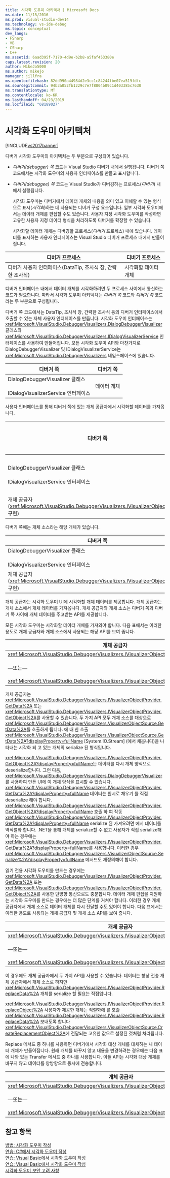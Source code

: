 ```yaml
---
title: 시각화 도우미 아키텍처 | Microsoft Docs
ms.date: 11/15/2016
ms.prod: visual-studio-dev14
ms.technology: vs-ide-debug
ms.topic: conceptual
dev_langs:
- FSharp
- VB
- CSharp
- C++
ms.assetid: 6aad395f-7170-4d9e-b2b8-a5faf453380e
caps.latest.revision: 20
author: MikeJo5000
ms.author: mikejo
manager: jillfra
ms.openlocfilehash: 82dd990a44984d2e3cc1c84244fbe07ea519fdfc
ms.sourcegitcommit: 94b3a052fb1229c7e7f8804b09c1d403385c7630
ms.translationtype: MT
ms.contentlocale: ko-KR
ms.lasthandoff: 04/23/2019
ms.locfileid: "68189027"
---
```

# <a name="visualizer-architecture"></a>시각화 도우미 아키텍처
[!INCLUDE[vs2017banner](../includes/vs2017banner.md)]

디버거 시각화 도우미의 아키텍처는 두 부분으로 구성되어 있습니다.  
  
- *디버거(debugger) 쪽* 코드는 Visual Studio 디버거 내에서 실행됩니다. 디버거 쪽 코드에서는 시각화 도우미의 사용자 인터페이스를 만들고 표시합니다.  
  
- *디버기(debuggee) 쪽* 코드는 Visual Studio가 디버깅하는 프로세스(*디버기*) 내에서 실행됩니다.  
  
  시각화 도우미는 디버거에서 데이터 개체의 내용을 의미 있고 이해할 수 있는 형식으로 표시(*시각화*)하는 데 사용되는 디버거 구성 요소입니다. 일부 시각화 도우미에서는 데이터 개체를 편집할 수도 있습니다. 사용자 지정 시각화 도우미를 작성하면 고유한 사용자 지정 데이터 형식을 처리하도록 디버거를 확장할 수 있습니다.  
  
  시각화할 데이터 개체는 디버깅할 프로세스(*디버기* 프로세스) 내에 있습니다. 데이터를 표시하는 사용자 인터페이스는 Visual Studio 디버거 프로세스 내에서 만들어집니다.  
  
|디버거 프로세스|디버기 프로세스|  
|----------------------|----------------------|  
|디버거 사용자 인터페이스(DataTip, 조사식 창, 간략한 조사식)|시각화할 데이터 개체|  
  
 디버거 인터페이스 내에서 데이터 개체를 시각화하려면 두 프로세스 사이에서 통신하는 코드가 필요합니다. 따라서 시각화 도우미 아키텍처는 *디버거 쪽* 코드와 *디버기 쪽* 코드라는 두 부분으로 구성됩니다.  
  
 디버거 쪽 코드에서는 DataTip, 조사식 창, 간략한 조사식 등의 디버거 인터페이스에서 호출할 수 있는 자체 사용자 인터페이스를 만듭니다. 시각화 도우미 인터페이스는 <xref:Microsoft.VisualStudio.DebuggerVisualizers.DialogDebuggerVisualizer> 클래스와 <xref:Microsoft.VisualStudio.DebuggerVisualizers.IDialogVisualizerService> 인터페이스를 사용하여 만들어집니다. 모든 시각화 도우미 API와 마찬가지로 DialogDebuggerVisualizer 및 IDialogVisualizerService는 <xref:Microsoft.VisualStudio.DebuggerVisualizers> 네임스페이스에 있습니다.  
  
|디버거 쪽|디버기 쪽|  
|-------------------|-------------------|  
|DialogDebuggerVisualizer 클래스<br /><br /> IDialogVisualizerService 인터페이스|데이터 개체|  
  
 사용자 인터페이스를 통해 디버거 쪽에 있는 개체 공급자에서 시각화할 데이터를 가져옵니다.  
  
|디버거 쪽|디버기 쪽|  
|-------------------|-------------------|  
|DialogDebuggerVisualizer 클래스<br /><br /> IDialogVisualizerService 인터페이스|데이터 개체|  
|개체 공급자(<xref:Microsoft.VisualStudio.DebuggerVisualizers.IVisualizerObjectProvider> 구현)||  
  
 디버기 쪽에는 개체 소스라는 해당 개체가 있습니다.  
  
|디버거 쪽|디버기 쪽|  
|-------------------|-------------------|  
|DialogDebuggerVisualizer 클래스<br /><br /> IDialogVisualizerService 인터페이스|데이터 개체|  
|개체 공급자(<xref:Microsoft.VisualStudio.DebuggerVisualizers.IVisualizerObjectProvider> 구현)|개체 소스(<xref:Microsoft.VisualStudio.DebuggerVisualizers.VisualizerObjectSource>에서 파생)|  
  
 개체 공급자는 시각화 도우미 UI에 시각화할 개체 데이터를 제공합니다. 개체 공급자는 개체 소스에서 개체 데이터를 가져옵니다. 개체 공급자와 개체 소스는 디버거 쪽과 디버기 쪽 사이에 개체 데이터를 주고받는 API를 제공합니다.  
  
 모든 시각화 도우미는 시각화할 데이터 개체를 가져와야 합니다. 다음 표에서는 이러한 용도로 개체 공급자와 개체 소스에서 사용되는 해당 API를 보여 줍니다.  
  
|개체 공급자|개체 소스|  
|---------------------|-------------------|  
|<xref:Microsoft.VisualStudio.DebuggerVisualizers.IVisualizerObjectProvider.GetData%2A><br /><br /> —또는—<br /><br /> <xref:Microsoft.VisualStudio.DebuggerVisualizers.IVisualizerObjectProvider.GetObject%2A>|<xref:Microsoft.VisualStudio.DebuggerVisualizers.VisualizerObjectSource.GetData%2A>|  
  
 개체 공급자는 <xref:Microsoft.VisualStudio.DebuggerVisualizers.IVisualizerObjectProvider.GetData%2A> 또는 <xref:Microsoft.VisualStudio.DebuggerVisualizers.IVisualizerObjectProvider.GetObject%2A>를 사용할 수 있습니다. 두 가지 API 모두 개체 소스를 대상으로 <xref:Microsoft.VisualStudio.DebuggerVisualizers.VisualizerObjectSource.GetData%2A>를 호출하게 됩니다. 에 대 한 호출 <xref:Microsoft.VisualStudio.DebuggerVisualizers.VisualizerObjectSource.GetData%2A?displayProperty=fullName> [System.IO.Stream] (에서 채웁니다<!-- TODO: review code entity reference <xref:assetId:///System.IO.Stream?qualifyHint=False&amp;autoUpgrade=True>  -->)을 나타내는 시각화 되 고 있는 개체의 serialize 된 형식입니다.  
  
 <xref:Microsoft.VisualStudio.DebuggerVisualizers.IVisualizerObjectProvider.GetObject%2A?displayProperty=fullName>는 데이터를 다시 개체 양식으로 deserialize합니다. 그런 다음, <xref:Microsoft.VisualStudio.DebuggerVisualizers.DialogDebuggerVisualizer>를 사용하여 만든 UI에 이 개체 양식을 표시할 수 있습니다. <xref:Microsoft.VisualStudio.DebuggerVisualizers.IVisualizerObjectProvider.GetData%2A?displayProperty=fullName> 데이터는 원시로 채우기 <!-- TODO: review code entity reference <xref:assetId:///System.IO.Stream?qualifyHint=False&amp;autoUpgrade=True>  -->를 직접 deserialize 해야 합니다. <xref:Microsoft.VisualStudio.DebuggerVisualizers.IVisualizerObjectProvider.GetObject%2A?displayProperty=fullName> 호출 하 여 작동 <xref:Microsoft.VisualStudio.DebuggerVisualizers.IVisualizerObjectProvider.GetData%2A?displayProperty=fullName> serialize 된 가져오려면 <!-- TODO: review code entity reference <xref:assetId:///System.IO.Stream?qualifyHint=False&amp;autoUpgrade=True>  -->에서 데이터를 역직렬화 합니다. .NET을 통해 개체를 serialize할 수 없고 사용자가 직접 serialize해야 하는 경우에는 <xref:Microsoft.VisualStudio.DebuggerVisualizers.IVisualizerObjectProvider.GetData%2A?displayProperty=fullName>를 사용합니다. 이러한 경우 <xref:Microsoft.VisualStudio.DebuggerVisualizers.VisualizerObjectSource.Serialize%2A?displayProperty=fullName> 메서드도 재정의해야 합니다.  
  
 읽기 전용 시각화 도우미를 만드는 경우에는 <xref:Microsoft.VisualStudio.DebuggerVisualizers.IVisualizerObjectProvider.GetData%2A> 또는 <xref:Microsoft.VisualStudio.DebuggerVisualizers.IVisualizerObjectProvider.GetObject%2A>를 사용한 단방향 통신으로도 충분합니다. 데이터 개체 편집을 지원하는 시각화 도우미를 만드는 경우에는 더 많은 단계를 거쳐야 합니다. 이러한 경우 개체 공급자에서 개체 소스로 데이터 개체를 다시 전달할 수도 있어야 합니다. 다음 표에서는 이러한 용도로 사용되는 개체 공급자 및 개체 소스 API를 보여 줍니다.  
  
|개체 공급자|개체 소스|  
|---------------------|-------------------|  
|<xref:Microsoft.VisualStudio.DebuggerVisualizers.IVisualizerObjectProvider.ReplaceData%2A><br /><br /> —또는—<br /><br /> <xref:Microsoft.VisualStudio.DebuggerVisualizers.IVisualizerObjectProvider.ReplaceObject%2A>|<xref:Microsoft.VisualStudio.DebuggerVisualizers.VisualizerObjectSource.CreateReplacementObject%2A>|  
  
 이 경우에도 개체 공급자에서 두 가지 API를 사용할 수 있습니다. 데이터는 항상 전송 개체 공급자에서 개체 소스로 <!-- TODO: review code entity reference <xref:assetId:///System.IO.Stream?qualifyHint=False&amp;autoUpgrade=True>  -->하지만 <xref:Microsoft.VisualStudio.DebuggerVisualizers.IVisualizerObjectProvider.ReplaceData%2A> 개체를 serialize 할 필요는 <!-- TODO: review code entity reference <xref:assetId:///System.IO.Stream?qualifyHint=False&amp;autoUpgrade=True>  --> 직접입니다.  
  
 <xref:Microsoft.VisualStudio.DebuggerVisualizers.IVisualizerObjectProvider.ReplaceObject%2A> 사용자가 제공한 개체는 직렬화에 <!-- TODO: review code entity reference <xref:assetId:///System.IO.Stream?qualifyHint=False&amp;autoUpgrade=True>  -->를 호출 <xref:Microsoft.VisualStudio.DebuggerVisualizers.IVisualizerObjectProvider.ReplaceData%2A> 보내도록 합니다 <!-- TODO: review code entity reference <xref:assetId:///System.IO.Stream?qualifyHint=False&amp;autoUpgrade=True>  --> <xref:Microsoft.VisualStudio.DebuggerVisualizers.VisualizerObjectSource.CreateReplacementObject%2A>에 전달되는 고유한 값으로 설정된 것처럼 처리됩니다.  
  
 Replace 메서드 중 하나를 사용하면 디버기에서 시각화 대상 개체를 대체하는 새 데이터 개체가 만들어집니다. 원래 개체를 바꾸지 않고 내용을 변경하려는 경우에는 다음 표에 나와 있는 Transfer 메서드 중 하나를 사용합니다. 이들 API는 시각화 대상 개체를 바꾸지 않고 데이터를 양방향으로 동시에 전송합니다.  
  
|개체 공급자|개체 소스|  
|---------------------|-------------------|  
|<xref:Microsoft.VisualStudio.DebuggerVisualizers.IVisualizerObjectProvider.TransferData%2A><br /><br /> —또는—<br /><br /> <xref:Microsoft.VisualStudio.DebuggerVisualizers.IVisualizerObjectProvider.TransferObject%2A>|<xref:Microsoft.VisualStudio.DebuggerVisualizers.VisualizerObjectSource.TransferData%2A>|  
  
## <a name="see-also"></a>참고 항목  
 [방법: 시각화 도우미 작성](../debugger/how-to-write-a-visualizer.md)   
 [연습: C#에서 시각화 도우미 작성](../debugger/walkthrough-writing-a-visualizer-in-csharp.md)   
 [연습: Visual Basic에서 시각화 도우미 작성](../debugger/walkthrough-writing-a-visualizer-in-visual-basic.md)   
 [연습: Visual Basic에서 시각화 도우미 작성](../debugger/walkthrough-writing-a-visualizer-in-visual-basic.md)   
 [시각화 도우미 보안 고려 사항](../debugger/visualizer-security-considerations.md)
